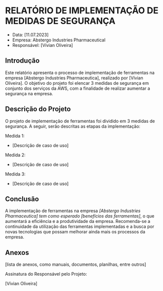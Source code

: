 # RELATÓRIO DE IMPLEMENTAÇÃO DE MEDIDAS DE SEGURANÇA

- Data: [11.07.2023]
- Empresa: Abstergo Industries Pharmaceutical
- Responsável: [Vívian Oliveira]

## Introdução
Este relatório apresenta o processo de implementação de ferramentas na empresa [Abstergo Industries Pharmaceutica], realizado por [Vívian Oliveira]. O objetivo do projeto foi elencar 3 medidas de segurança em conjunto dos serviços da AWS, com a finalidade de realizar aumentar a segurança na empresa.

## Descrição do Projeto
O projeto de implementação de ferramentas foi dividido em 3 medidas de segurança. A seguir, serão descritas as etapas da implementação:

Medida 1: 
- [Descrição de caso de uso]

Medida 2: 
- [Descrição de caso de uso]

Medida 3: 
- [Descrição de caso de uso]


## Conclusão
A implementação de ferramentas na empresa *[Abstergo Industries Pharmaceutica] tem como esperado [benefícios das ferramentas]*, o que aumentará a eficiência e a produtividade da empresa. Recomenda-se a continuidade da utilização das ferramentas implementadas e a busca por novas tecnologias que possam melhorar ainda mais os processos da empresa.

## Anexos

[lista de anexos, como manuais, documentos, planilhas, entre outros]

Assinatura do Responsável pelo Projeto:

[Vívian Oliveira]
